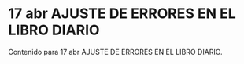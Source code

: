 # 17 abr  AJUSTE DE ERRORES EN EL LIBRO DIARIO

Contenido para 17 abr  AJUSTE DE ERRORES EN EL LIBRO DIARIO.